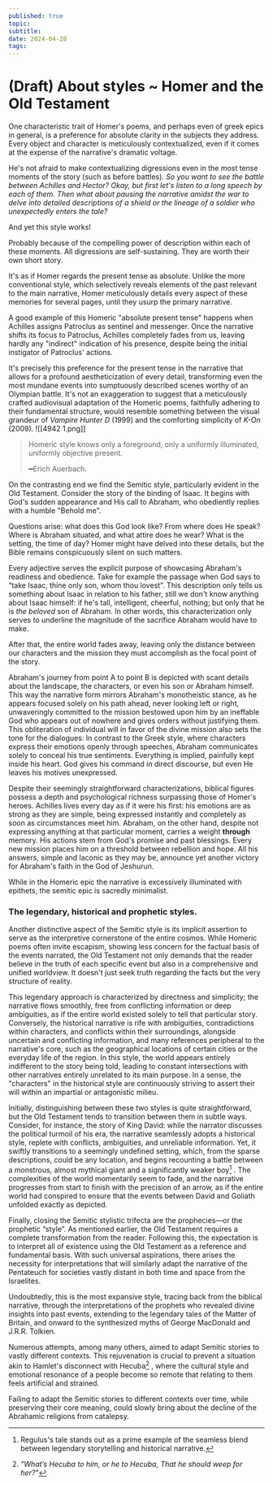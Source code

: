 ```yaml
---
published: true
topic: 
subtitle: 
date: 2024-04-28
tags: 
---
```

# (Draft) About styles ~ Homer and the Old Testament

One characteristic trait of Homer's poems, and perhaps even of greek epics in general, is a preference for absolute clarity in the subjects they address. Every object and character is meticulously contextualized, even if it comes at the expense of the narrative's dramatic voltage.

He's not afraid to make contextualizing digressions even in the most tense moments of the story (such as before battles). *So you want to see the battle between Achilles and Hector? Okay, but first let's listen to a long speech by each of them. Then what about pausing the narrative amidst the war to delve into detailed descriptions of a shield or the lineage of a soldier who unexpectedly enters the tale?*

And yet this style works! 

Probably because of the compelling power of description within each of these moments. All digressions are self-sustaining. They are worth their own short story.

It's as if Homer regards the present tense as absolute. Unlike the more conventional style, which selectively reveals elements of the past relevant to the main narrative, Homer meticulously details every aspect of these memories for several pages, until they usurp the primary narrative.

A good example of this Homeric "absolute present tense" happens when Achilles assigns Patroclus as sentinel and messenger. Once the narrative shifts its focus to Patroclus, Achilles completely fades from us, leaving hardly any "indirect" indication of his presence, despite being the initial instigator of Patroclus' actions.

It's precisely this preference for the present tense in the narrative that allows for a profound aestheticization of every detail, transforming even the most mundane events into sumptuously described scenes worthy of an Olympian battle. It's not an exaggeration to suggest that a meticulously crafted audiovisual adaptation of the Homeric poems, faithfully adhering to their fundamental structure, would resemble something between the visual grandeur of *Vampire Hunter D* (1999) and the comforting simplicity of *K-On* (2009).
![[4942 1.png]]
> Homeric style knows only a foreground, only a uniformly illuminated, uniformly objective present.
> 
> ━Erich Auerbach.

On the contrasting end we find the Semitic style, particularly evident in the Old Testament. Consider the story of the binding of Isaac. It begins with God's sudden appearance and His call to Abraham, who obediently replies with a humble "Behold me".

Questions arise: what does this God look like? From where does He speak? Where is Abraham situated, and what attire does he wear? What is the setting, the time of day? Homer might have delved into these details, but the Bible remains conspicuously silent on such matters.

Every adjective serves the explicit purpose of showcasing Abraham's readiness and obedience. Take for example the passage when God says to “take Isaac, thine only son, whom thou lovest”. This description only tells us something about Isaac in relation to his father, still we don't know anything about Isaac himself: if he's tall, intelligent, cheerful, nothing; but only that he is *the beloved* son of Abraham. In other words, this characterization only serves to underline the magnitude of the sacrifice Abraham would have to make. 

After that, the entire world fades away, leaving only the distance between our characters and the mission they must accomplish as the focal point of the story.

Abraham's journey from point A to point B is depicted with scant details about the landscape, the characters, or even his son or Abraham himself. This way the narrative form mirrors Abraham's monotheistic stance, as he appears focused solely on his path ahead, never looking left or right, unwaveringly committed to the mission bestowed upon him by an ineffable God who appears out of nowhere and gives orders without justifying them. This obliteration of individual will in favor of the divine mission also sets the tone for the dialogues: In contrast to the Greek style, where characters express their emotions openly through speeches, Abraham communicates solely to conceal his true sentiments. Everything is implied, painfully kept inside his heart. God gives his command in direct discourse, but even He leaves his motives unexpressed. 

Despite their seemingly straightforward characterizations, biblical figures possess a depth and psychological richness surpassing those of Homer's heroes. Achilles lives every day as if it were his first: his emotions are as strong as they are simple, being expressed instantly and completely as soon as circumstances meet him. Abraham, on the other hand, despite not expressing anything at that particular moment, carries a weight **through** memory. His actions stem from God's promise and past blessings. Every new mission places him on a threshold between rebellion and hope. All his answers, simple and laconic as they may be, announce yet another victory for Abraham's faith in the God of Jeshurun.

While in the Homeric epic the narrative is excessively illuminated with epithets, the semitic epic is sacredly minimalist.

### The legendary, historical and prophetic styles.

Another distinctive aspect of the Semitic style is its implicit assertion to serve as the interpretive cornerstone of the entire cosmos. While Homeric poems often invite escapism, showing less concern for the factual basis of the events narrated, the Old Testament not only demands that the reader believe in the truth of each specific event but also in a comprehensive and unified worldview. It doesn't just seek truth regarding the facts but the very structure of reality.  

This legendary approach is characterized by directness and simplicity; the narrative flows smoothly, free from conflicting information or deep ambiguities, as if the entire world existed solely to tell that particular story. Conversely, the historical narrative is rife with ambiguities, contradictions within characters, and conflicts within their surroundings, alongside uncertain and conflicting information, and many references peripheral to the narrative's core, such as the geographical locations of certain cities or the everyday life of the region. In this style, the world appears entirely indifferent to the story being told, leading to constant intersections with other narratives entirely unrelated to its main purpose. In a sense, the "characters" in the historical style are continuously striving to assert their will within an impartial or antagonistic milieu.

Initially, distinguishing between these two styles is quite straightforward, but the Old Testament tends to transition between them in subtle ways. Consider, for instance, the story of King David: while the narrator discusses the political turmoil of his era, the narrative seamlessly adopts a historical style, replete with conflicts, ambiguities, and unreliable information. Yet, it swiftly transitions to a seemingly undefined setting, which, from the sparse descriptions, could be any location, and begins recounting a battle between a monstrous, almost mythical giant and a significantly weaker boy[^1] . The complexities of the world momentarily seem to fade, and the narrative progresses from start to finish with the precision of an arrow, as if the entire world had conspired to ensure that the events between David and Goliath unfolded exactly as depicted.

[^1]: Regulus's tale stands out as a prime example of the seamless blend between legendary storytelling and historical narrative.

Finally, closing the Semitic stylistic trifecta are the prophecies—or the prophetic “style”. As mentioned earlier, the Old Testament requires a complete transformation from the reader. Following this, the expectation is to interpret all of existence using the Old Testament as a reference and fundamental basis. With such universal aspirations, there arises the necessity for interpretations that will similarly adapt the narrative of the Pentateuch for societies vastly distant in both time and space from the Israelites. 

Undoubtedly, this is the most expansive style, tracing back from the biblical narrative, through the interpretations of the prophets who revealed divine insights into past events, extending to the legendary tales of the Matter of Britain, and onward to the synthesized myths of George MacDonald and J.R.R. Tolkien.

Numerous attempts, among many others, aimed to adapt Semitic stories to vastly different contexts. This rejuvenation is crucial to prevent a situation akin to Hamlet's disconnect with Hecuba[^2] , where the cultural style and emotional resonance of a people become so remote that relating to them feels artificial and strained.

[^2]: _"What’s Hecuba to him, or he to Hecuba,_ _That he should weep for her?"_

Failing to adapt the Semitic stories to different contexts over time, while preserving their core meaning, could slowly bring about the decline of the Abrahamic religions from catalepsy.